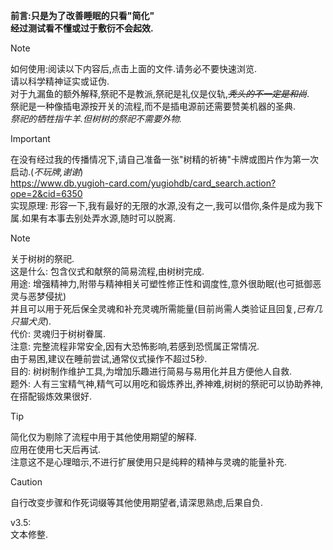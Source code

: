 **前言:只是为了改善睡眠的只看"简化"**\
**经过测试看不懂或过于敷衍不会起效.**
> [!NOTE]
> 如何使用:阅读以下内容后,点击上面的文件.请务必不要快速浏览.\
> 请以科学精神证实或证伪.\
> 对于九漏鱼的额外解释,祭祀不是教派,祭祀是礼仪是仪轨,*~~秃头的不一定是和尚~~*.\
> 祭祀是一种像插电源按开关的流程,而不是插电源前还需要赞美机器的圣典.\
> *祭祀的牺牲指牛羊.但树树的祭祀不需要外物.*

> [!IMPORTANT]
> 在没有经过我的传播情况下,请自己准备一张"树精的祈祷"卡牌或图片作为第一次启动.(*不玩牌,谢谢*)\
> https://www.db.yugioh-card.com/yugiohdb/card_search.action?ope=2&cid=6350
> \
> 实现原理: 形容一下,我有最好的无限的水源,没有之一,我可以借你,条件是成为我下属.如果有本事去别处弄水源,随时可以脱离.

> [!NOTE]
> 关于树树的祭祀.\
> 这是什么: 包含仪式和献祭的简易流程,由树树完成.\
> 用途: 增强精神力,附带与精神相关可塑性修正性和调度性,意外很助眠(也可抵御恶灵与恶梦侵扰)\
>   并且可以用于死后保全灵魂和补充灵魂所需能量(目前尚需人类验证且回复,*已有几只猫犬灵*).\
> 代价: 灵魂归于树树眷属.\
> 注意: 完整流程非常安全,因有大恐怖影响,若感到恐慌属正常情况.\
>   由于易困,建议在睡前尝试,通常仪式操作不超过5秒.\
> 目的: 树树制作维护工具,为增加乐趣进行简易与易用化并且方便他人自救.\
> 题外: 人有三宝精气神,精气可以用吃和锻炼养出,养神难,树树的祭祀可以协助养神,在搭配锻炼效果很好.

> [!TIP]
> 简化仅为剔除了流程中用于其他使用期望的解释.\
> 应用在使用七天后再试.\
> 注意这不是心理暗示,不进行扩展使用只是纯粹的精神与灵魂的能量补充.

> [!CAUTION]
> 自行改变步骤和作死词缀等其他使用期望者,请深思熟虑,后果自负.

v3.5:\
文本修整.
